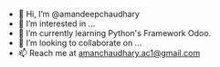 - 👋 Hi, I’m @amandeepchaudhary
- 👀 I’m interested in ...
- 🌱 I’m currently learning Python's Framework Odoo.
- 💞️ I’m looking to collaborate on ...
- 📫 Reach me at amanchaudhary.ac1@gmail.com 

<!---
amandeepchaudhary/amandeepchaudhary is a ✨ special ✨ repository because its `README.md` (this file) appears on your GitHub profile.
You can click the Preview link to take a look at your changes.
--->
